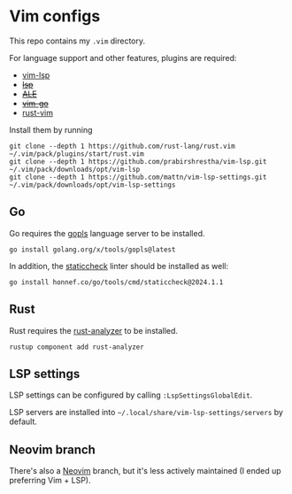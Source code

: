 # Vim configs

This repo contains my `.vim` directory.

For language support and other features, plugins are required:

* [vim-lsp](https://github.com/prabirshrestha/vim-lsp)
* ~~[lsp](https://github.com/yegappan/lsp)~~
* ~~[ALE](https://github.com/dense-analysis/ale)~~
* ~~[vim-go](https://github.com/fatih/vim-go)~~
* [rust-vim](https://github.com/rust-lang/rust.vim)


Install them by running

```shell
git clone --depth 1 https://github.com/rust-lang/rust.vim ~/.vim/pack/plugins/start/rust.vim
git clone --depth 1 https://github.com/prabirshrestha/vim-lsp.git ~/.vim/pack/downloads/opt/vim-lsp
git clone --depth 1 https://github.com/mattn/vim-lsp-settings.git  ~/.vim/pack/downloads/opt/vim-lsp-settings
```

## Go

Go requires the [gopls](https://github.com/golang/tools) language server to be installed.

```shell
go install golang.org/x/tools/gopls@latest
```

In addition, the [staticcheck](https://github.com/dominikh/go-tools) linter should be installed as well:

```shell
go install honnef.co/go/tools/cmd/staticcheck@2024.1.1
```

## Rust

Rust requires the [rust-analyzer](https://github.com/rust-lang/rust-analyzer) to be installed.

```shell
rustup component add rust-analyzer
```

## LSP settings

LSP settings can be configured by calling `:LspSettingsGlobalEdit`.

LSP servers are installed into `~/.local/share/vim-lsp-settings/servers` by default.

## Neovim branch

There's also a [Neovim](../../tree/neovim) branch, but it's less actively maintained (I ended up preferring Vim + LSP).
